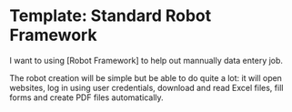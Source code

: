 # Template: Standard Robot Framework

I want to using [Robot Framework] to help out mannually data entery job.

The robot creation will be simple but be able to do quite a lot: it will open websites, log in using user credentials, download and read Excel files, fill forms and create PDF files automatically. 
